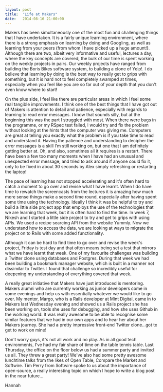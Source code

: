 ```yaml
---
layout: post
title:  "Life at Makers"
date:   2014-08-16 21:00:00
---
```


Makers has been simultaneously one of the most fun and challenging things that I have undertaken. It is a fairly unique learning environment, where there is a strong emphasis on learning by doing and Googling, as well as learning from your peers (from whom I have picked up a huge amount!). Although there are two, albeit very informative and useful, lectures a day, where the key concepts are covered, the bulk of our time is spent working on the weekly projects in pairs. Our weekly projects have ranged from building the Boris Bikes software system, to building a clone of Yelp!. I do believe that learning by doing is the best way to really get to grips with something, but it is hard not to feel completely swamped at times, especially when you feel like you are so far out of your depth that you don't even know where to start!

On the plus side, I feel like there are particular areas in which I feel some real tangible improvements. I think one of the best things that I have got out of Makers is attention to detail and patience, especially with regards to learning to read error messages. I know that sounds silly, but at the beginning this was the part I struggled with most. When there were bugs in the programme, or my RSpec test failed, I would try and fix the problem without looking at the hints that the computer was giving me. Computers are great at telling you exactly what the problem is if you take time to read and understand it. Having the patience and understanding to decipher the error messages is a skill I'm still working on, but one that I am definitely getting better at. Oh, and also, sometimes all it requires is a restart. There have been a few too many moments when I have had an unusual and unexpected error message, and tried to ask around if anyone could fix it, only to be fixed in about 30 seconds by Alex simply refreshing or restarting the laptop! 

The pace of learning has not stopped accelerating and it's often hard to catch a moment to go over and revise what I have learnt. When I do have time to rewatch the screencasts from the lectures it is amazing how much more sense things make a second time round, especially after having spent some time using the technology. Ideally I think it was be helpful to try and build a little side project app that employs the use of the technologies that we are learning that week, but it is often hard to find the time. In week 7, Nikesh and I started a little side project to try and get to grips with using APIs. We used a recipe searcing API from the website Yummly. Now we understand how to access the data, we are looking at ways to migrate the project on to Rails with some added functionality. 

Although it can be hard to find time to go over and revise the week's project, Friday is test day and that often means being set a test that mirrors what we have learnt that week. One of my favourite challenges was building a Twitter clone using databases and Postgres. During that week we had been building a bookmark manager website, which is built in a manner not dissimilar to Twitter. I found that challenge so incredibly useful for deepening my understanding of everything covered that week. 

A really great initiative that Makers have just introduced is mentoring. Makers alumni who are currently working as junior developers come in some evenings and help us with essentially whatever we would like to go over. My mentor, Margo, who is a Rails developer at Mint Digital, came in to Makers last Wednesday evening and showed us a Rails project she has been working on, tools she uses for debugging, and how she uses Github in the working world. It was really awesome to be able to recognise some similar features that we had in our own apps and to hear her about her Makers journey. She had a pretty impressive front-end Twitter clone...got to get to work on mine! 

Don't worry guys, it's not all work and no play. As in all good tech environments, I've had my fair share of time on the table tennis table. Last Thursday, the office on the floor below us had a summer party and invited us all. They threw a great party! We've also had some pretty awesome lunchtime talks from the likes of Open Table, Compare the Market and Softwire. Tim Perry from Softwire spoke to us about the importance of open-source, a really interesting topic on which I hope to write a blog post in the near future...

Hannah
